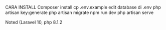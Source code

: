 CARA INSTALL
Composer install
cp .env.example
edit database di .env
php artisan key:generate
php artisan migrate
npm run dev 
php artisan serve

Noted  (Laravel 10, php 8.1.2
